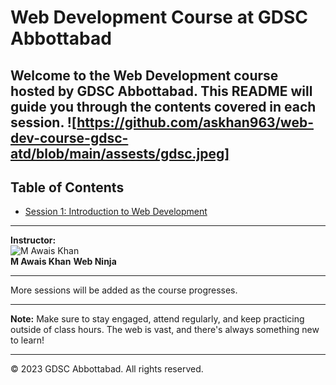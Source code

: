 # Web Development Course at GDSC Abbottabad

Welcome to the Web Development course hosted by GDSC Abbottabad. This README will guide you through the contents covered in each session.
![https://github.com/askhan963/web-dev-course-gdsc-atd/blob/main/assests/gdsc.jpeg]
---

## Table of Contents
- [Session 1: Introduction to Web Development](#session-1-introduction-to-web-development)

---



**Instructor:**  
![M Awais Khan](RoundImage_Name.jpg)  
**M Awais Khan** 
**Web Ninja**

---

More sessions will be added as the course progresses.

---

**Note:** Make sure to stay engaged, attend regularly, and keep practicing outside of class hours. The web is vast, and there's always something new to learn!

---

&copy; 2023 GDSC Abbottabad. All rights reserved.

